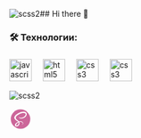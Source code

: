 ![scss2](https://github.com/user-attachments/assets/b54fe8ca-8b20-48aa-8c4d-871c51a6f49f)## Hi there 👋

###

<h3 align="left">🛠 Технологии:</h3>

###

<div align="left">
  <img src="https://cdn.jsdelivr.net/gh/devicons/devicon/icons/javascript/javascript-original.svg" height="40" alt="javascript logo"  />
  <img width="12" />
  <img src="https://cdn.jsdelivr.net/gh/devicons/devicon/icons/html5/html5-original.svg" height="40" alt="html5 logo"  />
  <img width="12" />
  <img src="https://cdn.jsdelivr.net/gh/devicons/devicon/icons/css3/css3-original.svg" height="40" alt="css3 logo"  />
  <img width="12" />
  <img src="https://www.svgrepo.com/show/374067/scss2.svg" height="40" alt="css3 logo"  />
  <img width="12" />


  


</div>

![scss2](https://github.com/user-attachments/assets/070002a9-259b-41ad-b04a-9a5e785dea0d)
<?xml version="1.0" encoding="utf-8"?><!-- Uploaded to: SVG Repo, www.svgrepo.com, Generator: SVG Repo Mixer Tools -->
<svg width="40px" height="40px" viewBox="0 0 32 32" xmlns="http://www.w3.org/2000/svg"><title>file_type_scss2</title><path d="M16,2A14,14,0,1,1,2,16,14,14,0,0,1,16,2Z" style="fill:#c69;fill-rule:evenodd"/><path d="M24.782,7.992c-.634-2.486-4.757-3.3-8.659-1.918A19.605,19.605,0,0,0,9.479,9.885c-2.149,2.01-2.492,3.76-2.351,4.491.5,2.58,4.033,4.266,5.486,5.517V19.9c-.428.211-3.564,1.8-4.3,3.42-.774,1.712.123,2.94.718,3.105A4.4,4.4,0,0,0,13.78,24.5a4.824,4.824,0,0,0,.472-4.288,5.639,5.639,0,0,1,2.143-.123c2.456.287,2.938,1.82,2.846,2.462a1.62,1.62,0,0,1-.779,1.1c-.172.107-.225.143-.21.223.021.115.1.111.247.086a1.915,1.915,0,0,0,1.336-1.707c.059-1.5-1.382-3.186-3.934-3.143a6.736,6.736,0,0,0-2.189.3c-.035-.04-.071-.08-.108-.12-1.578-1.683-4.494-2.874-4.371-5.137.045-.823.331-2.989,5.6-5.617,4.32-2.153,7.778-1.56,8.376-.247.854,1.876-1.848,5.361-6.334,5.864a3.37,3.37,0,0,1-2.833-.718c-.236-.26-.271-.271-.359-.223-.143.079-.052.309,0,.445a2.659,2.659,0,0,0,1.621,1.274,8.592,8.592,0,0,0,5.258-.52C23.283,13.362,25.405,10.437,24.782,7.992ZM13.218,20.663a3.584,3.584,0,0,1-.029,2.092q-.035.106-.077.21t-.091.2a3.911,3.911,0,0,1-.647.943c-.813.887-1.95,1.223-2.437.94-.526-.305-.263-1.556.68-2.553a9.478,9.478,0,0,1,2.474-1.762l0,0Z" style="fill:#fff"/></svg>

